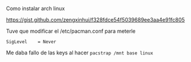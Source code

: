 Como instalar arch linux

<https://gist.github.com/zengxinhui/f328fdce54f5039689ee3aa4e91fc805>

Tuve que modificar el /etc/pacman.conf para meterle

```
SigLevel    = Never
```

Me daba fallo de las keys al hacer `pacstrap /mnt base linux`
